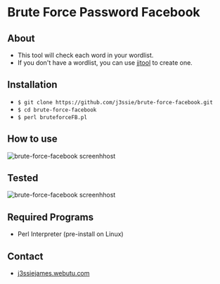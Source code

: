 Brute Force Password Facebook
====================

About
-----
- This tool will check each word in your wordlist.
- If you don't have a wordlist, you can use [jjtool](https://github.com/j3ssie/jjtool-master) to create one.

Installation
------------
- `$ git clone https://github.com/j3ssie/brute-force-facebook.git `
- `$ cd brute-force-facebook`
- `$ perl bruteforceFB.pl`

How to use
----------
![brute-force-facebook screenhhost](https://github.com/j3ssie/brute-force-facebook/blob/master/assets/1.png)

Tested
------
![brute-force-facebook screenhhost](https://github.com/j3ssie/brute-force-facebook/blob/master/assets/2.png)

Required Programs
-----------------
- Perl Interpreter (pre-install on Linux)

Contact
-------
- [j3ssiejames.webutu.com](http://j3ssiejames.webutu.com/)
